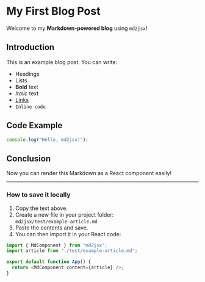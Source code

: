 # My First Blog Post

Welcome to my **Markdown-powered blog** using `md2jsx`!

## Introduction

This is an example blog post. You can write:

- Headings
- Lists
- **Bold** text
- *Italic* text
- [Links](https://example.com)
- `Inline code`

## Code Example

```javascript
console.log("Hello, md2jsx!");
```

## Conclusion

Now you can render this Markdown as a React component easily!


---

### How to save it locally

1. Copy the text above.
2. Create a new file in your project folder:  
   `md2jsx/test/example-article.md`
3. Paste the contents and save.
4. You can then import it in your React code:

```ts
import { MdComponent } from "md2jsx";
import article from "./test/example-article.md";

export default function App() {
  return <MdComponent content={article} />;
}
